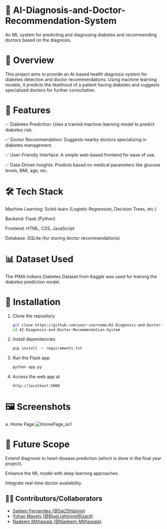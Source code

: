 # 🏥 AI-Diagnosis-and-Doctor-Recommendation-System
 An ML system for predicting and diagnosing diabetes and recommending doctors based on the diagnosis.

# 📌 Overview
This project aims to provide an AI-based health diagnosis system for diabetes detection and doctor recommendations. Using machine learning models, it predicts the likelihood of a patient having diabetes and suggests specialized doctors for further consultation.

# 🚀 Features
✅ Diabetes Prediction: Uses a trained machine learning model to predict diabetes risk.

✅ Doctor Recommendation: Suggests nearby doctors specializing in diabetes management.

✅ User-Friendly Interface: A simple web-based frontend for ease of use.

✅ Data-Driven Insights: Predicts based on medical parameters like glucose levels, BMI, age, etc.

# 🛠️ Tech Stack
Machine Learning: Scikit-learn (Logistic Regression, Decision Trees, etc.)

Backend: Flask (Python)

Frontend: HTML, CSS, JavaScript

Database: SQLite (for storing doctor recommendations)

# 📊 Dataset Used
The PIMA Indians Diabetes Dataset from Kaggle was used for training the diabetes prediction model.

# 📜 Installation
1. Clone the repository
   ```bash
   git clone https://github.com/your-username/AI-Diagnosis-and-Doctor-Recommendation-System.git
   cd AI-Diagnosis-and-Doctor-Recommendation-System

2. Install dependencies
   ```bash
   pip install -r requirements.txt

3. Run the Flask app
   ```bash
   python app.py

4. Access the web app at
   ```bash
   http://localhost:5000

# 🖼️ Screenshots
a. Home Page
![HomePage_ss1](https://github.com/user-attachments/assets/96aabc64-cce4-441a-8ad9-d81e140dff63)

# 📌 Future Scope
Extend diagnosis to heart disease prediction (which is done in the final year project).

Enhance the ML model with deep learning approaches.

Integrate real-time doctor availability.




## 👩‍💻 Contributors/Collaborators  
- [Saileen Fernandes (@Sai25Hajime)](https://github.com/Sai25Hajime)
- [Yohan Mavely (@BlueLightningWizard)](https://github.com/BlueLightningWizard) 
- [Nadeem Mithawala (@Nadeem-Mithawala)](https://github.com/Nadeem-Mithawala).

